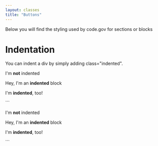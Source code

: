 ```yaml
---
layout: classes
title: "Buttons"
---
```


<p>Below you will find the styling used by code.gov for sections or blocks</p>

# Indentation
You can indent a div by simply adding class="indented".
<div><p>I'm <b>not</b> indented</p></div>
<div class="indented"><p>Hey, I'm an <b>indented</b> block</p></div>
<div class="indented"><p>I'm <b>indented</b>, too!</p></div>
```
<div><p>I'm <b>not</b> indented</p></div>
<div class="indented"><p>Hey, I'm an <b>indented</b> block</p></div>
<div class="indented"><p>I'm <b>indented</b>, too!</p></div>
```
